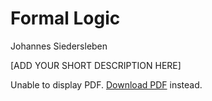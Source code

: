 # Formal Logic

Johannes Siedersleben

[ADD YOUR SHORT DESCRIPTION HERE]

<object data="../_static/30-formal-logic.pdf" type="application/pdf" width="100%" height="800px">
  <p>Unable to display PDF. <a href="../_static/30-formal-logic.pdf" download>Download PDF</a> instead.</p>
</object>